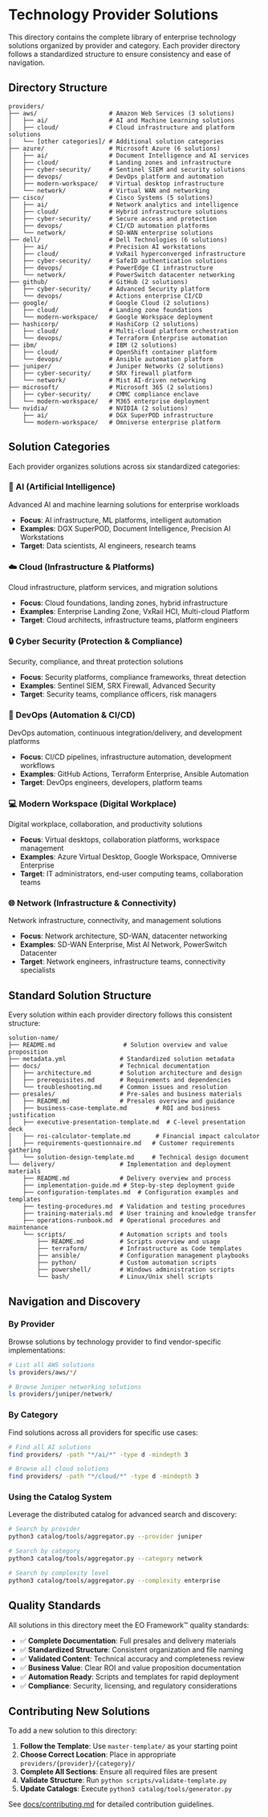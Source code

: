 # Technology Provider Solutions

This directory contains the complete library of enterprise technology solutions organized by provider and category. Each provider directory follows a standardized structure to ensure consistency and ease of navigation.

## Directory Structure

```
providers/
├── aws/                    # Amazon Web Services (3 solutions)
│   ├── ai/                 # AI and Machine Learning solutions
│   ├── cloud/              # Cloud infrastructure and platform solutions
│   └── [other categories]/ # Additional solution categories
├── azure/                  # Microsoft Azure (6 solutions)
│   ├── ai/                 # Document Intelligence and AI services
│   ├── cloud/              # Landing zones and infrastructure
│   ├── cyber-security/     # Sentinel SIEM and security solutions
│   ├── devops/             # DevOps platform and automation
│   ├── modern-workspace/   # Virtual desktop infrastructure
│   └── network/            # Virtual WAN and networking
├── cisco/                  # Cisco Systems (5 solutions)
│   ├── ai/                 # Network analytics and intelligence
│   ├── cloud/              # Hybrid infrastructure solutions
│   ├── cyber-security/     # Secure access and protection
│   ├── devops/             # CI/CD automation platforms
│   └── network/            # SD-WAN enterprise solutions
├── dell/                   # Dell Technologies (6 solutions)
│   ├── ai/                 # Precision AI workstations
│   ├── cloud/              # VxRail hyperconverged infrastructure
│   ├── cyber-security/     # SafeID authentication solutions
│   ├── devops/             # PowerEdge CI infrastructure
│   └── network/            # PowerSwitch datacenter networking
├── github/                 # GitHub (2 solutions)
│   ├── cyber-security/     # Advanced Security platform
│   └── devops/             # Actions enterprise CI/CD
├── google/                 # Google Cloud (2 solutions)
│   ├── cloud/              # Landing zone foundations
│   └── modern-workspace/   # Google Workspace deployment
├── hashicorp/              # HashiCorp (2 solutions)
│   ├── cloud/              # Multi-cloud platform orchestration
│   └── devops/             # Terraform Enterprise automation
├── ibm/                    # IBM (2 solutions)
│   ├── cloud/              # OpenShift container platform
│   └── devops/             # Ansible automation platform
├── juniper/                # Juniper Networks (2 solutions)
│   ├── cyber-security/     # SRX firewall platform
│   └── network/            # Mist AI-driven networking
├── microsoft/              # Microsoft 365 (2 solutions)
│   ├── cyber-security/     # CMMC compliance enclave
│   └── modern-workspace/   # M365 enterprise deployment
└── nvidia/                 # NVIDIA (2 solutions)
    ├── ai/                 # DGX SuperPOD infrastructure
    └── modern-workspace/   # Omniverse enterprise platform
```

## Solution Categories

Each provider organizes solutions across six standardized categories:

### 🤖 AI (Artificial Intelligence)
Advanced AI and machine learning solutions for enterprise workloads
- **Focus**: AI infrastructure, ML platforms, intelligent automation
- **Examples**: DGX SuperPOD, Document Intelligence, Precision AI Workstations
- **Target**: Data scientists, AI engineers, research teams

### ☁️ Cloud (Infrastructure & Platforms)
Cloud infrastructure, platform services, and migration solutions
- **Focus**: Cloud foundations, landing zones, hybrid infrastructure
- **Examples**: Enterprise Landing Zone, VxRail HCI, Multi-cloud Platform
- **Target**: Cloud architects, infrastructure teams, platform engineers

### 🔒 Cyber Security (Protection & Compliance)
Security, compliance, and threat protection solutions
- **Focus**: Security platforms, compliance frameworks, threat detection
- **Examples**: Sentinel SIEM, SRX Firewall, Advanced Security
- **Target**: Security teams, compliance officers, risk managers

### 🚀 DevOps (Automation & CI/CD)
DevOps automation, continuous integration/delivery, and development platforms
- **Focus**: CI/CD pipelines, infrastructure automation, development workflows
- **Examples**: GitHub Actions, Terraform Enterprise, Ansible Automation
- **Target**: DevOps engineers, developers, platform teams

### 💻 Modern Workspace (Digital Workplace)
Digital workplace, collaboration, and productivity solutions
- **Focus**: Virtual desktops, collaboration platforms, workspace management
- **Examples**: Azure Virtual Desktop, Google Workspace, Omniverse Enterprise
- **Target**: IT administrators, end-user computing teams, collaboration teams

### 🌐 Network (Infrastructure & Connectivity)
Network infrastructure, connectivity, and management solutions
- **Focus**: Network architecture, SD-WAN, datacenter networking
- **Examples**: SD-WAN Enterprise, Mist AI Network, PowerSwitch Datacenter
- **Target**: Network engineers, infrastructure teams, connectivity specialists

## Standard Solution Structure

Every solution within each provider directory follows this consistent structure:

```
solution-name/
├── README.md                   # Solution overview and value proposition
├── metadata.yml               # Standardized solution metadata
├── docs/                      # Technical documentation
│   ├── architecture.md        # Solution architecture and design
│   ├── prerequisites.md       # Requirements and dependencies
│   └── troubleshooting.md     # Common issues and resolution
├── presales/                  # Pre-sales and business materials
│   ├── README.md              # Presales overview and guidance
│   ├── business-case-template.md        # ROI and business justification
│   ├── executive-presentation-template.md  # C-level presentation deck
│   ├── roi-calculator-template.md       # Financial impact calculator
│   ├── requirements-questionnaire.md   # Customer requirements gathering
│   └── solution-design-template.md     # Technical design document
└── delivery/                  # Implementation and deployment materials
    ├── README.md              # Delivery overview and process
    ├── implementation-guide.md # Step-by-step deployment guide
    ├── configuration-templates.md  # Configuration examples and templates
    ├── testing-procedures.md  # Validation and testing procedures
    ├── training-materials.md  # User training and knowledge transfer
    ├── operations-runbook.md  # Operational procedures and maintenance
    └── scripts/               # Automation scripts and tools
        ├── README.md          # Scripts overview and usage
        ├── terraform/         # Infrastructure as Code templates
        ├── ansible/           # Configuration management playbooks
        ├── python/            # Custom automation scripts
        ├── powershell/        # Windows administration scripts
        └── bash/              # Linux/Unix shell scripts
```

## Navigation and Discovery

### By Provider
Browse solutions by technology provider to find vendor-specific implementations:
```bash
# List all AWS solutions
ls providers/aws/*/

# Browse Juniper networking solutions
ls providers/juniper/network/
```

### By Category
Find solutions across all providers for specific use cases:
```bash
# Find all AI solutions
find providers/ -path "*/ai/*" -type d -mindepth 3

# Browse all cloud solutions
find providers/ -path "*/cloud/*" -type d -mindepth 3
```

### Using the Catalog System
Leverage the distributed catalog for advanced search and discovery:
```bash
# Search by provider
python3 catalog/tools/aggregator.py --provider juniper

# Search by category
python3 catalog/tools/aggregator.py --category network

# Search by complexity level
python3 catalog/tools/aggregator.py --complexity enterprise
```

## Quality Standards

All solutions in this directory meet the EO Framework™ quality standards:

- ✅ **Complete Documentation**: Full presales and delivery materials
- ✅ **Standardized Structure**: Consistent organization and file naming
- ✅ **Validated Content**: Technical accuracy and completeness review
- ✅ **Business Value**: Clear ROI and value proposition documentation
- ✅ **Automation Ready**: Scripts and templates for rapid deployment
- ✅ **Compliance**: Security, licensing, and regulatory considerations

## Contributing New Solutions

To add a new solution to this directory:

1. **Follow the Template**: Use `master-template/` as your starting point
2. **Choose Correct Location**: Place in appropriate `providers/{provider}/{category}/`
3. **Complete All Sections**: Ensure all required files are present
4. **Validate Structure**: Run `python scripts/validate-template.py`
5. **Update Catalogs**: Execute `python3 catalog/tools/generator.py`

See [docs/contributing.md](../docs/contributing.md) for detailed contribution guidelines.